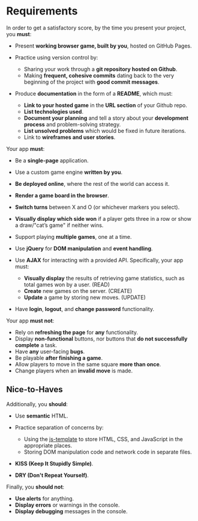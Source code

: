 # Requirements

In order to get a satisfactory score, by the time you present your project, you
**must**:

-   Present **working browser game, built by you**, hosted on GitHub Pages.
-   Practice using version control by:

    -   Sharing your work through a **git repository hosted on Github**.
    -   Making **frequent, cohesive commits** dating back to the very beginning
        of the project with **good commit messages**.

-   Produce **documentation** in the form of a **README**, which must:

    -   **Link to your hosted game** in the **URL section** of your Github
        repo.
    -   **List technologies used**.
    -   **Document your planning** and tell a story about your **development
        process** and problem-solving strategy.
    -   **List unsolved problems** which would be fixed in future iterations.
    -   Link to **wireframes and user stories**.

Your app **must**:

-   Be a **single-page** application.
-   Use a custom game engine **written by you**.
-   **Be deployed online**, where the rest of the world can access it.
-   **Render a game board in the browser**.
-   **Switch turns** between X and O (or whichever markers you select).
-   **Visually display which side won** if a player gets three in a row or show
    a draw/"cat’s game" if neither wins.
-   Support playing **multiple games**, one at a time.
-   Use **jQuery** for **DOM manipulation** and **event handling**.
-   Use **AJAX** for interacting with a provided API. Specifically, your app
    must:

    -   **Visually display** the results of retrieving game statistics, such as
        total games won by a user. (READ)
    -   **Create** new games on the server. (CREATE)
    -   **Update** a game by storing new moves. (UPDATE)

-   Have **login**, **logout**, and **change password** functionality.

Your app **must not**:

-   Rely on **refreshing the page** for **any** functionality.
-   Display **non-functional** buttons, nor buttons that **do not successfully
    complete** a task.
-   Have **any** user-facing **bugs**.
-   Be playable **after finishing a game**.
-   Allow players to move in the same square **more than once**.
-   Change players when an **invalid move** is made.

## Nice-to-Haves

Additionally, you **should**:

-   Use **semantic** HTML.
-   Practice separation of concerns by:

    -   Using the [js-template](https://github.com/ga-wdi-boston/js-template) to
        store HTML, CSS, and JavaScript in the appropriate places.
    -   Storing DOM manipulation code and network code in separate files.

-   **KISS (Keep It Stupidly Simple)**.
-   **DRY (Don't Repeat Yourself)**.

Finally, you **should not**:

-   **Use alerts** for anything.
-   **Display errors** or warnings in the console.
-   **Display debugging** messages in the console.
